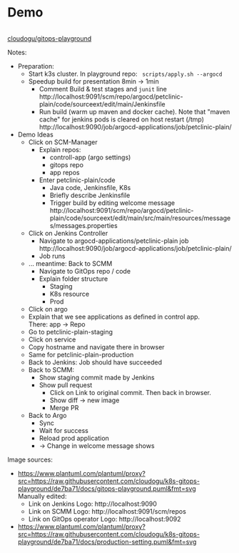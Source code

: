 # Demo
<!-- .slide: id="demo" -->

<img data-src="images/gitops-playground.svg" width="65%" />

<i class='fab fa-github'></i> [cloudogu/gitops-playground](https://github.com/cloudogu/gitops-playground)

Notes:
* Preparation:
  * Start k3s cluster. In playground repo: ` scripts/apply.sh --argocd`
  * Speedup build for presentation 8min -> 1min
    * Comment Build & test stages and `junit` line  
      http://localhost:9091/scm/repo/argocd/petclinic-plain/code/sourceext/edit/main/Jenkinsfile
    * Run build (warm up maven and docker cache). Note that "maven cache" for jenkins pods is cleared on host restart (/tmp)  
      http://localhost:9090/job/argocd-applications/job/petclinic-plain/
* Demo Ideas
  * Click on SCM-Manager
    * Explain repos:
      * controll-app (argo settings)
      * gitops repo
      * app repos
    * Enter petclinic-plain/code
      * Java code, Jenkinsfile, K8s
      * Briefly describe Jenkinsfile
      * Trigger build by editing welcome message
        http://localhost:9091/scm/repo/argocd/petclinic-plain/code/sourceext/edit/main/src/main/resources/messages/messages.properties
  * Click on Jenkins Controller
    * Navigate to argocd-applications/petclinic-plain job  
      http://localhost:9090/job/argocd-applications/job/petclinic-plain/
    * Job runs
  * ... meantime: Back to SCMM
    * Navigate to GitOps repo / code
    * Explain folder structure
      * Staging
      * K8s resource
      * Prod
  * Click on argo
  * Explain that we see applications as defined in control app.  
    There: app -> Repo
  * Go to petclinic-plain-staging
  * Click on service
  * Copy hostname and navigate there in browser
  * Same for petclinic-plain-production
  * Back to Jenkins: Job should have succeeded
  * Back to SCMM:
    * Show staging commit made by Jenkins
    * Show pull request
      * Click on Link to original commit. Then back in browser.
      * Show diff -> new image
      * Merge PR
  * Back to Argo
    * Sync
    * Wait for success
    * Reload prod application
    * -> Change in welcome message shows

Image sources:
* https://www.plantuml.com/plantuml/proxy?src=https://raw.githubusercontent.com/cloudogu/k8s-gitops-playground/de7ba71/docs/gitops-playground.puml&fmt=svg  
  Manually edited:
  * Link on Jenkins Logo: http://localhost:9090
  * Link on SCMM Logo: http://localhost:9091/scm/repos
  * Link on GitOps operator Logo: http://localhost:9092
* https://www.plantuml.com/plantuml/proxy?src=https://raw.githubusercontent.com/cloudogu/k8s-gitops-playground/de7ba71/docs/production-setting.puml&fmt=svg
  